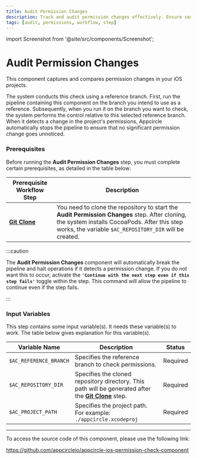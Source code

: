 ```yaml
---
title: Audit Permission Changes
description: Track and audit permission changes effectively. Ensure security and compliance with our guide on monitoring access rights alterations.
tags: [audit, permissions, workflow, step]
---
```


import Screenshot from '@site/src/components/Screenshot';

# Audit Permission Changes

This component captures and compares permission changes in your iOS projects.

The system conducts this check using a reference branch. First, run the pipeline containing this component on the branch you intend to use as a reference. Subsequently, when you run it on the branch you want to check, the system performs the control relative to this selected reference branch. When it detects a change in the project's permissions, Appcircle automatically stops the pipeline to ensure that no significant permission change goes unnoticed.

### Prerequisites

Before running the **Audit Permission Changes** step, you must complete certain prerequisites, as detailed in the table below:

| Prerequisite Workflow Step                      | Description                                     |
|-------------------------------------------------|-------------------------------------------------|
| [**Git Clone**](/workflows/common-workflow-steps/git-clone) | You need to clone the repository to start the **Audit Permission Changes** step. After cloning, the system installs CocoaPods. After this step works, the variable `$AC_REPOSITORY_DIR` will be created. |

<Screenshot url='https://cdn.appcircle.io/docs/assets/BE3179-permissionOrder.png' />

:::caution

The **Audit Permission Changes** component will automatically break the pipeline and halt operations if it detects a permission change. If you do not want this to occur, activate the **`'Continue with the next step even if this step fails'`** toggle within the step. This command will allow the pipeline to continue even if the step fails.

<Screenshot url='https://cdn.appcircle.io/docs/assets/workflow-steps-permissionWarning.png' />

:::

### Input Variables

This step contains some input variable(s). It needs these variable(s) to work. The table below gives explanation for this variable(s).

<Screenshot url='https://cdn.appcircle.io/docs/assets/BE3179-permissionInput.png' />

| Variable Name                            | Description                         | Status           |
|-------------------------------|------------------------------------------------|------------------|
| `$AC_REFERENCE_BRANCH`        | Specifies the reference branch to check permissions. | Required |
| `$AC_REPOSITORY_DIR`          | Specifies the cloned repository directory. This path will be generated after the [**Git Clone**](/workflows/common-workflow-steps/git-clone) step. | Required |
| `$AC_PROJECT_PATH`            | Specifies the project path. For example: `./appcircle.xcodeproj` | Required |

---

To access the source code of this component, please use the following link:

https://github.com/appcircleio/appcircle-ios-permission-check-component